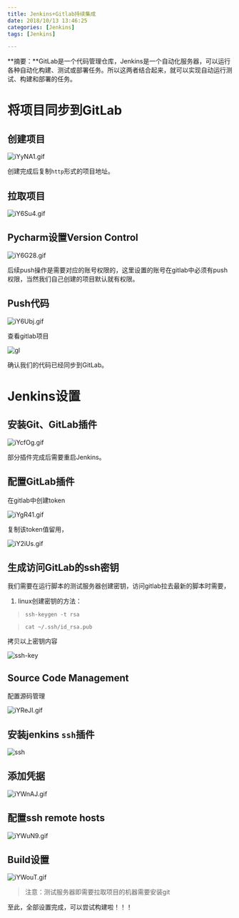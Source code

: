 ```yaml
---
title: Jenkins+Gitlab持续集成
date: 2018/10/13 13:46:25
categories: [Jenkins]
tags: [Jenkins]

---
```


**摘要：**GitLab是一个代码管理仓库，Jenkins是一个自动化服务器，可以运行各种自动化构建、测试或部署任务。所以这两者结合起来，就可以实现自动运行测试、构建和部署的任务。

<!-- more -->

# 将项目同步到GitLab

## 创建项目

![iYyNA1.gif](http://img.qizhenjun.com/7.gif)

创建完成后复制`http`形式的项目地址。

## 拉取项目

![iY6Su4.gif](http://img.qizhenjun.com/8.gif)

## Pycharm设置Version Control

![iY6G28.gif](http://img.qizhenjun.com/9.gif)

后续push操作是需要对应的账号权限的，这里设置的账号在gitlab中必须有push权限，当然我们自己创建的项目默认就有权限。

## Push代码

![iY6Ubj.gif](http://img.qizhenjun.com/10.gif)

查看gitlab项目

![gl](http://img.qizhenjun.com/TIM图片20181010143255.png)

确认我们的代码已经同步到GitLab。

# Jenkins设置

## 安装Git、GitLab插件

![iYcfOg.gif](http://img.qizhenjun.com/11.gif)

部分插件完成后需要重启Jenkins。

## 配置GitLab插件

在gitlab中创建token

![iYgR41.gif](http://img.qizhenjun.com/12.gif)

复制该token值留用，

![iY2iUs.gif](http://img.qizhenjun.com/13.gif)

## 生成访问GitLab的ssh密钥

我们需要在运行脚本的测试服务器创建密钥，访问gitlab拉去最新的脚本时需要，

1. linux创建密钥的方法：

> ```shell
> ssh-keygen -t rsa
> ```

> ```shell
> cat ~/.ssh/id_rsa.pub
> ```

拷贝以上密钥内容

![ssh-key](http://img.qizhenjun.com/TIM截图20181010150900.png)

## Source Code Management

配置源码管理

![iYReJI.gif](http://img.qizhenjun.com/14.gif)

## 安装jenkins  `ssh`插件

![ssh](http://img.qizhenjun.com/TIM截图20181010152143.png)

## 添加凭据

![iYWnAJ.gif](http://img.qizhenjun.com/15.gif)

## 配置ssh remote hosts

![iYWuN9.gif](http://img.qizhenjun.com/16.gif)

## Build设置

![iYWouT.gif](http://img.qizhenjun.com/17.gif)

> 注意：测试服务器即需要拉取项目的机器需要安装git

至此，全部设置完成，可以尝试构建啦！！！